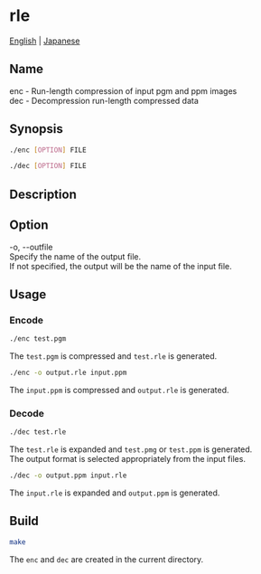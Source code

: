 # rle

[English](./README.md) | [Japanese](./README.ja.md)  

## Name

enc - Run-length compression of input pgm and ppm images  
dec - Decompression run-length compressed data  

## Synopsis

```sh
./enc [OPTION] FILE
```

```sh
./dec [OPTION] FILE
```

## Description

## Option

-o, --outfile  
        Specify the name of the output file.  
        If not specified, the output will be the name of the input file.  

## Usage

### Encode

```sh
./enc test.pgm
```

The `test.pgm` is compressed and `test.rle` is generated.  

```sh
./enc -o output.rle input.ppm
```

The `input.ppm` is compressed and `output.rle` is generated.  

### Decode

```sh
./dec test.rle
```

The `test.rle` is expanded and `test.pmg` or `test.ppm` is generated.  
The output format is selected appropriately from the input files.  

```sh
./dec -o output.ppm input.rle
```

The `input.rle` is expanded and `output.ppm` is generated.  

## Build

```sh
make
```

The `enc` and `dec` are created in the current directory.  
